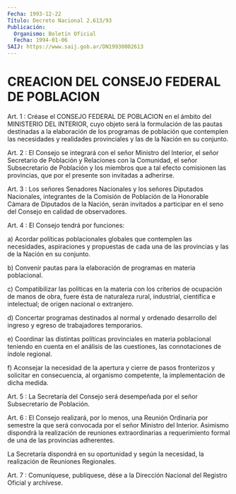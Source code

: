 ```yaml
---
Fecha: 1993-12-22
Título: Decreto Nacional 2.613/93
Publicación:
  Organismo: Boletín Oficial
  Fecha: 1994-01-06
SAIJ: https://www.saij.gob.ar/DN19930002613
---
```

# CREACION DEL CONSEJO FEDERAL DE POBLACION

<a id="1"></a>
Art.  1  : Créase el CONSEJO FEDERAL DE POBLACION en el ámbito del MINISTERIO  DEL  INTERIOR,  cuyo  objeto será la formulación de las  pautas  destinadas  a  la  elaboración  de  los  programas  de población que contemplen las necesidades  y realidades provinciales y las de la Nación en su conjunto.

<a id="2"></a>
Art.  2  :  El  Consejo se integrará con el señor Ministro del Interior, el señor Secretario  de  Población  y  Relaciones  con la Comunidad,  el señor Subsecretario de Población y los miembros  que a tal efecto  comisionen  las  provincias,  que por el presente son invitadas a adherirse.

<a id="3"></a>
Art.  3  :  Los  señores  Senadores  Nacionales  y los señores Diputados  Nacionales,  integrantes de la Comisión de Población  de la Honorable Cámara de Diputados  de  la  Nación, serán invitados a participar  en  el  seno  del Consejo en calidad  de  observadores.

<a id="4"></a>
Art. 4 : El Consejo tendrá por funciones:

a)  Acordar  políticas  poblacionales  globales que contemplen las necesidades,  aspiraciones  y  propuestas  de    cada  una  de  las provincias y las de la Nación en su conjunto.

b)  Convenir  pautas para la elaboración de programas  en  materia poblacional.

c) Compatibilizar  las  políticas  en la materia con los criterios de  ocupación de manos de obra, fuere  ésta  de  naturaleza  rural, industrial,    científica  e  intelectual;  de  origen  nacional  o extranjero.

d) Concertar programas  destinados al normal y ordenado desarrollo del ingreso y egreso de trabajadores temporarios.

e)  Coordinar  las distintas  políticas  provinciales  en  materia poblacional teniendo  en  cuenta  en el análisis de las cuestiones, las connotaciones de índole regional.

f)  Aconsejar  la  necesidad  de la apertura  y  cierre  de  pasos fronterizos y solicitar en consecuencia,  al  organismo competente, la implementación de dicha medida.

<a id="5"></a>
Art.  5  :  La  Secretaría del Consejo será desempeñada por el señor Subsecretario de Población.

<a id="6"></a>
Art.  6  :  El  Consejo  realizará,  por lo menos, una Reunión Ordinaria por semestre la que será convocada  por el señor Ministro del  Interior.  Asimismo  dispondrá  la  realización  de  reuniones extraordinarias a requerimiento formal de  una  de  las  provincias adherentes.

La  Secretaría  dispondrá  en su oportunidad y según la necesidad, la realización de Reuniones Regionales.

<a id="7"></a>
Art. 7 : Comuníquese, publíquese, dése a la Dirección Nacional del Registro Oficial y archívese.